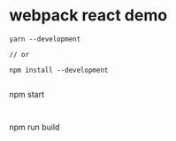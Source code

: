 # webpack react demo

```
yarn --development 

// or

npm install --development 


```
npm start
```


```
npm run build
```